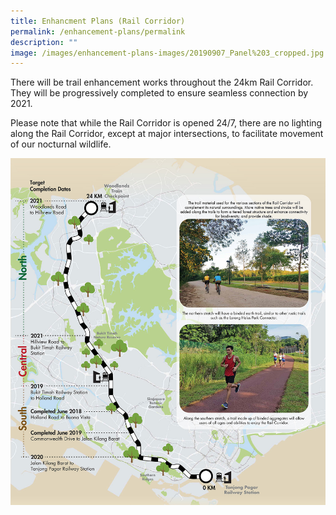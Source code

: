 ```yaml
---
title: Enhancment Plans (Rail Corridor)
permalink: /enhancement-plans/permalink
description: ""
image: /images/enhancement-plans-images/20190907_Panel%203_cropped.jpg
---
```


There will be trail enhancement works throughout the 24km Rail Corridor. They will be progressively completed to ensure seamless connection by 2021.

Please note that while the Rail Corridor is opened 24/7, there are no lighting along the Rail Corridor, except at major intersections, to facilitate movement of our nocturnal wildlife. 

![Alt text for image on Isomer site](/images/enhancement-plans-images/20190907_Panel%203_cropped.jpg)